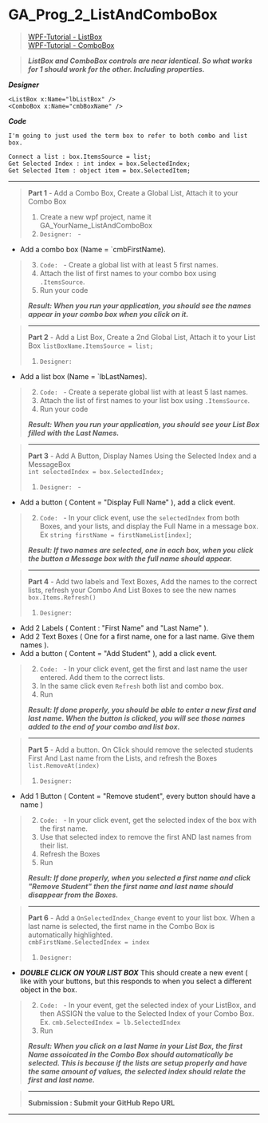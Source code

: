 # GA_Prog_2_ListAndComboBox

> [WPF-Tutorial - ListBox](https://wpf-tutorial.com/list-controls/listbox-control/)  
> [WPF-Tutorial - ComboBox](https://wpf-tutorial.com/list-controls/combobox-control/) 

> ***ListBox and ComboBox controls are near identical. So what works for 1 should work for the other. Including properties.***

***Designer***
```
<ListBox x:Name="lbListBox" />
<ComboBox x:Name="cmbBoxName" />
```

***Code***
```
I'm going to just used the term box to refer to both combo and list box.

Connect a list : box.ItemsSource = list;
Get Selected Index : int index = box.SelectedIndex;
Get Selected Item : object item = box.SelectedItem;
```
---
> **Part 1** - Add a Combo Box, Create a Global List, Attach it to your Combo Box
>
> 1. Create a new wpf project, name it GA_YourName_ListAndComboBox 
> 2. `Designer: ` - 
* Add a combo box (Name = `cmbFirstName).
> 3. `Code: ` - Create a global list with at least 5 first names.
> 4. Attach the list of first names to your combo box using `.ItemsSource`.
> 5. Run your code
>
> ***Result: When you run your application, you should see the names appear in your combo box when you click on it.***  

> --- 
> **Part 2** - Add a List Box, Create a 2nd Global List, Attach it to your List Box 
> `listBoxName.ItemsSource = list;`
> 1. `Designer: `
* Add a list box (Name = `lbLastNames).
> 2. `Code: ` - Create a seperate global list with at least 5 last names.
> 3. Attach the list of first names to your list box using `.ItemsSource`.
> 4. Run your code
>
> ***Result: When you run your application, you should see your List Box filled with the Last Names.***  

> --- 
> **Part 3** - Add A Button, Display Names Using the Selected Index and a MessageBox  
> `int selectedIndex = box.SelectedIndex;`
>
> 1. `Designer: ` - 
* Add a button ( Content = "Display Full Name" ), add a click event.
> 2. `Code: ` - In your click event, use the `selectedIndex` from both Boxes, and your lists, and display the Full Name in a message box.
> Ex `string firstName = firstNameList[index]`;
>
> ***Result: If two names are selected, one in each box, when you click the button a Message box with the full name should appear.***  

> --- 
> **Part 4** - Add two labels and Text Boxes, Add the names to the correct lists, refresh your Combo And List Boxes to see the new names
> `box.Items.Refresh()`
>
> 1. `Designer: `

* Add 2 Labels ( Content : "First Name" and "Last Name" ).
* Add 2 Text Boxes ( One for a first name, one for a last name. Give them names ).
* Add a button ( Content = "Add Student" ), add a click event.
 
> 2. `Code: ` - In your click event, get the first and last name the user entered. Add them to the correct lists.
> 3. In the same click even `Refresh` both list and combo box.
> 4. Run
>
> ***Result: If done properly, you should be able to enter a new first and last name. When the button is clicked, you will see those names added to the end of your combo and list box.*** 

> --- 
> **Part 5** - Add a button. On Click should remove the selected students First And Last name from the Lists, and refresh the Boxes
> `list.RemoveAt(index)`
>
> 1. `Designer: `

* Add 1 Button ( Content = "Remove student", every button should have a name )
 
> 2. `Code: ` - In your click event, get the selected index of the box with the first name.
> 3. Use that selected index to remove the first AND last names from their list.
> 4. Refresh the Boxes
> 5. Run
>
> ***Result: If done properly, when you selected a first name and click "Remove Student" then the first name and last name should disappear from the Boxes.*** 

> --- 
> **Part 6** - Add a `OnSelectedIndex_Change` event to your list box. When a last name is selected, the first name in the Combo Box is automatically highlighted.  
> `cmbFirstName.SelectedIndex = index`
> 1. `Designer: `

* ***DOUBLE CLICK ON YOUR LIST BOX*** This should create a new event ( like with your buttons, but this responds to when you select a different object in the box.
 
> 2. `Code: ` - In your event, get the selected index of your ListBox, and then ASSIGN the value to the Selected Index of your Combo Box.
> Ex. `cmb.SelectedIndex = lb.SelectedIndex`
> 3. Run
>
> ***Result: When you click on a last Name in your List Box, the first Name assoicated in the Combo Box should automatically be selected. This is because if the lists are setup properly and have the same amount of values, the selected index should relate the first and last name.*** 

> ---
> **Submission : Submit your GitHub Repo URL**
---